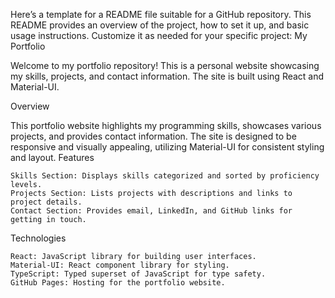 Here’s a template for a README file suitable for a GitHub repository. This README provides an overview of the project, how to set it up, and basic usage instructions. Customize it as needed for your specific project:
My Portfolio

Welcome to my portfolio repository! This is a personal website showcasing my skills, projects, and contact information. The site is built using React and Material-UI.

Overview

This portfolio website highlights my programming skills, showcases various projects, and provides contact information. The site is designed to be responsive and visually appealing, utilizing Material-UI for consistent styling and layout.
Features

    Skills Section: Displays skills categorized and sorted by proficiency levels.
    Projects Section: Lists projects with descriptions and links to project details.
    Contact Section: Provides email, LinkedIn, and GitHub links for getting in touch.

Technologies

    React: JavaScript library for building user interfaces.
    Material-UI: React component library for styling.
    TypeScript: Typed superset of JavaScript for type safety.
    GitHub Pages: Hosting for the portfolio website.